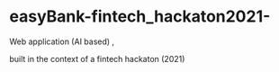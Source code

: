 # easyBank-fintech_hackaton2021-


Web application (AI based) ,

built in the context of a fintech hackaton (2021)
